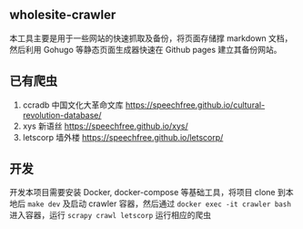 ## wholesite-crawler

本工具主要是用于一些网站的快速抓取及备份，将页面存储撑 markdown 文档，然后利用 Gohugo 等静态页面生成器快速在 Github pages 建立其备份网站。

## 已有爬虫

1. ccradb 中国文化大革命文库 https://speechfree.github.io/cultural-revolution-database/ 
2. xys 新语丝 https://speechfree.github.io/xys/
3. letscorp 墙外楼 https://speechfree.github.io/letscorp/

## 开发

开发本项目需要安装 Docker, docker-compose 等基础工具，将项目 clone 到本地后 `make dev` 及启动 crawler 容器，然后通过 `docker exec -it crawler bash` 进入容器，运行 `scrapy crawl letscorp` 运行相应的爬虫



